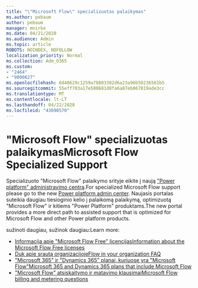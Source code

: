 ```yaml
---
title: "\"Microsoft Flow\" specializuotas palaikymas"
ms.author: pebaum
author: pebaum
manager: mnirke
ms.date: 04/21/2020
ms.audience: Admin
ms.topic: article
ROBOTS: NOINDEX, NOFOLLOW
localization_priority: Normal
ms.collection: Adm_O365
ms.custom:
- "2464"
- "9000627"
ms.openlocfilehash: 6d40629c1259a78803302d6a23a96b50236561b5
ms.sourcegitcommit: 55eff703a17e500681d8fa6a87eb067019ade3cc
ms.translationtype: MT
ms.contentlocale: lt-LT
ms.lasthandoff: 04/22/2020
ms.locfileid: "43698570"
---
```

# <a name="microsoft-flow-specialized-support"></a><span data-ttu-id="a18e7-102">"Microsoft Flow" specializuotas palaikymas</span><span class="sxs-lookup"><span data-stu-id="a18e7-102">Microsoft Flow Specialized Support</span></span>

<span data-ttu-id="a18e7-103">Specializuoto "Microsoft Flow" palaikymo srityje eikite į naują ["Power platform" administravimo centrą](https://aka.ms/flowadminsupport).</span><span class="sxs-lookup"><span data-stu-id="a18e7-103">For specialized Microsoft Flow support please go to the new [Power platform admin center](https://aka.ms/flowadminsupport).</span></span> <span data-ttu-id="a18e7-104">Naujasis portalas suteikia daugiau tiesioginio kelio į palaikomą palaikymą, optimizuotą "Microsoft Flow" ir kitiems "Power Platform" produktams.</span><span class="sxs-lookup"><span data-stu-id="a18e7-104">The new portal provides a more direct path to assisted support that is optimized for Microsoft Flow and other Power platform products.</span></span>

<span data-ttu-id="a18e7-105">sužinoti daugiau, sužinok daugiau:</span><span class="sxs-lookup"><span data-stu-id="a18e7-105">Learn more:</span></span>
- [<span data-ttu-id="a18e7-106">Informacija apie "Microsoft Flow Free" licencijas</span><span class="sxs-lookup"><span data-stu-id="a18e7-106">Information about the Microsoft Flow Free licenses</span></span>](https://go.microsoft.com/fwlink/?linkid=2095610)
- [<span data-ttu-id="a18e7-107">Duk apie srautą organizacijoje</span><span class="sxs-lookup"><span data-stu-id="a18e7-107">Flow in your organization FAQ</span></span>](https://go.microsoft.com/fwlink/?linkid=2072608)
- [<span data-ttu-id="a18e7-108">"Microsoft 365" ir "Dynamics 365" planai, kuriuose yra "Microsoft Flow"</span><span class="sxs-lookup"><span data-stu-id="a18e7-108">Microsoft 365 and Dynamics 365 plans that include Microsoft Flow</span></span>](https://go.microsoft.com/fwlink/?linkid=2072406)
- [<span data-ttu-id="a18e7-109">"Microsoft Flow" atsiskaitymo ir matavimo klausimai</span><span class="sxs-lookup"><span data-stu-id="a18e7-109">Microsoft Flow billing and metering questions</span></span>](https://go.microsoft.com/fwlink/?linkid=2072612)